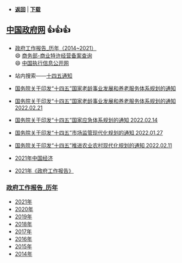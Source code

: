 -  [**返回**](../README.md)  | [**下载**](./data.md)

## [中国政府网](http://www.gov.cn/shuju/index.htm) :+1::+1::+1:  
- [政府工作报告_历年（2014~2021）](http://www.gov.cn/guowuyuan/zfgzbg.htm)  
  😄 [商务部-商业特许经营备案查询](http://txjy.syggs.mofcom.gov.cn)  
  😄 [中国执行信息公开网](http://zxgk.court.gov.cn/)  
- 站内搜索——[十四五通知](http://sousuo.gov.cn/s.htm?q=%E5%8D%81%E5%9B%9B%E4%BA%94%E9%80%9A%E7%9F%A5&n=10&p=1&t=govall&timetype=&mintime=&maxtime=&sort=&sortType=1&nocorrect=)  
- [国务院关于印发“十四五”国家老龄事业发展和养老服务体系规划的通知](
  http://www.gov.cn/zhengce/content/2022-02/21/content_5674844.htm)
- [国务院关于印发“十四五”国家老龄事业发展和养老服务体系规划的通知	2022.02.21](
  http://www.gov.cn/zhengce/content/2022-02/21/content_5674844.htm)
- [国务院关于印发“十四五”国家应急体系规划的通知	2022.02.14](
  http://www.gov.cn/zhengce/content/2022-02/14/content_5673424.htm)
- [国务院关于印发“十四五”市场监管现代化规划的通知	2022.01.27](
  http://www.gov.cn/zhengce/content/2022-01/27/content_5670717.htm)
- [国务院关于印发“十四五”推进农业农村现代化规划的通知	2022.02.11](
  http://www.gov.cn/zhengce/content/2022-02/11/content_5673082.htm)

- [2021年中国经济](
  http://www.gov.cn/xinwen/2022-01/17/5668782/images/f3f166e7ad574a3c80231af60755a393.jpg)
- [2021年《政府工作报告》](
  http://www.gov.cn/xinwen/2021-03/19/content_5590441.htm)

###  [政府工作报告_历年](http://www.gov.cn/guowuyuan/zfgzbg.htm)  
- [2021年](
  http://www.gov.cn/guowuyuan/zfgzbg.htm)
- [2020年](
  http://www.gov.cn/guowuyuan/2020zfgzbg.htm)
- [2019年](
  http://www.gov.cn/guowuyuan/2019zfgzbg.htm)
- [2018年](
  http://www.gov.cn/guowuyuan/2018zfgzbg.htm)
- [2017年](
  http://www.gov.cn/guowuyuan/2017zfgzbg.htm)
- [2016年](
  http://www.gov.cn/guowuyuan/2016zfgzbg.htm)
- [2015年](
  http://www.gov.cn/guowuyuan/2015zfgzbg.htm)
- [2014年](
  http://www.gov.cn/guowuyuan/2014zfgzbg.htm)
